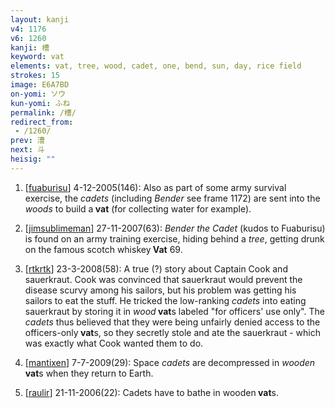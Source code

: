 ```yaml
---
layout: kanji
v4: 1176
v6: 1260
kanji: 槽
keyword: vat
elements: vat, tree, wood, cadet, one, bend, sun, day, rice field
strokes: 15
image: E6A7BD
on-yomi: ソウ
kun-yomi: ふね
permalink: /槽/
redirect_from:
 - /1260/
prev: 漕
next: 斗
heisig: ""
---
```


1) [<a href="http://kanji.koohii.com/profile/fuaburisu">fuaburisu</a>] 4-12-2005(146): Also as part of some army survival exercise, the <em>cadets</em> (including <em>Bender</em> see frame 1172) are sent into the <em>woods</em> to build a<strong> vat</strong> (for collecting water for example).

2) [<a href="http://kanji.koohii.com/profile/jimsublimeman">jimsublimeman</a>] 27-11-2007(63): <em>Bender the Cadet</em> (kudos to Fuaburisu) is found on an army training exercise, hiding behind a <em>tree</em>, getting drunk on the famous scotch whiskey<strong> Vat</strong> 69.

3) [<a href="http://kanji.koohii.com/profile/rtkrtk">rtkrtk</a>] 23-3-2008(58): A true (?) story about Captain Cook and sauerkraut. Cook was convinced that sauerkraut would prevent the disease scurvy among his sailors, but his problem was getting his sailors to eat the stuff. He tricked the low-ranking <em>cadets</em> into eating sauerkraut by storing it in <em>wood</em><strong> vat</strong>s labeled &quot;for officers&#039; use only&quot;. The <em>cadets</em> thus believed that they were being unfairly denied access to the officers-only<strong> vat</strong>s, so they secretly stole and ate the sauerkraut - which was exactly what Cook wanted them to do.

4) [<a href="http://kanji.koohii.com/profile/mantixen">mantixen</a>] 7-7-2009(29): Space <em>cadets</em> are decompressed in <em>wooden</em><strong> vat</strong>s when they return to Earth.

5) [<a href="http://kanji.koohii.com/profile/raulir">raulir</a>] 21-11-2006(22): Cadets have to bathe in wooden<strong> vat</strong>s.

